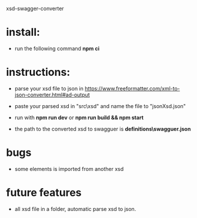 xsd-swagger-converter

# install:

* run the following command **npm ci**
# instructions:

* parse your xsd file to json in https://www.freeformatter.com/xml-to-json-converter.html#ad-output

* paste your parsed xsd in "src\xsd" and name the file to "jsonXsd.json"

* run with **npm run dev** or **npm run build && npm start**

* the path to the converted xsd to swagguer is **definitions\swagguer.json**

# bugs

* some elements is imported from another xsd

# future features

* all xsd file in a folder, automatic parse xsd to json.


